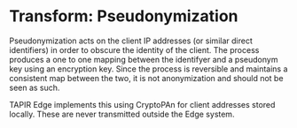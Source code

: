 # Transform: Pseudonymization

Pseudonymization acts on the client IP addresses (or similar direct identifiers) in order to obscure the identity of the client. The process produces a one to one mapping between the identifyer and a pseudonym key using an encryption key. Since the process is reversible and maintains a consistent map between the two, it is not anonymization and should not be seen as such.

TAPIR Edge implements this using CryptoPAn for client addresses stored locally. These are never transmitted outside the Edge system. 
